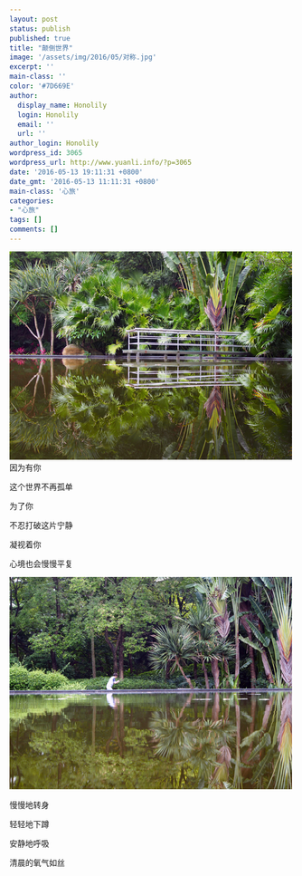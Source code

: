 ```yaml
---
layout: post
status: publish
published: true
title: "颠倒世界"
image: '/assets/img/2016/05/对称.jpg'
excerpt: ''
main-class: ''
color: '#7D669E'
author:
  display_name: Honolily
  login: Honolily
  email: ''
  url: ''
author_login: Honolily
wordpress_id: 3065
wordpress_url: http://www.yuanli.info/?p=3065
date: '2016-05-13 19:11:31 +0800'
date_gmt: '2016-05-13 11:11:31 +0800'
main-class: '心旅'
categories:
- "心旅"
tags: []
comments: []
---
```

![yuanli info image](/assets/img/2016/05/对称.jpg "OLYMPUS DIGITAL CAMERA")
因为有你

这个世界不再孤单

为了你

不忍打破这片宁静

凝视着你

心境也会慢慢平复

![yuanli info image](/assets/img/2016/05/3.jpg "OLYMPUS DIGITAL CAMERA")

慢慢地转身

轻轻地下蹲

安静地呼吸

清晨的氧气如丝
